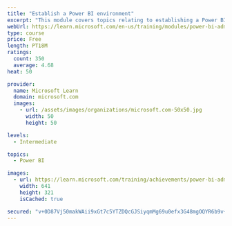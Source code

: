 ```yaml
---
title: "Establish a Power BI environment"
excerpt: "This module covers topics relating to establishing a Power BI environment within Office 365 containers."
webUrl: https://learn.microsoft.com/en-us/training/modules/power-bi-admin-environment/
type: course
price: Free
length: PT18M
ratings:
  count: 350
  average: 4.68
heat: 50

provider:
  name: Microsoft Learn
  domain: microsoft.com
  images:
    - url: /assets/images/organizations/microsoft.com-50x50.jpg
      width: 50
      height: 50

levels:
  - Intermediate

topics:
  - Power BI

images:
  - url: https://learn.microsoft.com/training/achievements/power-bi-admin-environment-social.png
    width: 641
    height: 321
    isCached: true

secured: "v+0D87Vj50makWAii9xGt7c5YTZDQcGJSiyqmMg69u0efx3G48mgOQYR6b9v+4+RDs/rjZYt4uEKv7efmQ8OOm8a3yD6tx3Hpxjl85kTdtIweVN1TM0h7g6IIGX6eXgdrulmMJVt/DrvwbkzyqDuXK6ggWGfYKNZxk1iK/CpGpYuFyFCPvXIC2mv1bEJnCq3LWjNRwXSx6HPJ4mEt62Hm6afe9hDC4xA6wUH6MNUC3ewWxOw8V06fPXGXcjxG9+nY9DbQr1Bu0f+M8RJ2cnHxPk0H29P0sEA1vRSC3cOAAges3feyrgaBqUaYS6UwIS3DJjPkkO0Sj9mo6mCCpN9xYZDHOd5GfVoaD0W1yvgNgUthSVTOydfBEtUfpJJxIdDqUJ0eAk4M9ohxgzoDYUYDLX822PIoMyKH+V+FjUJGns=;zBAGUOnlc72rHAUCT9lBvg=="
---
```


